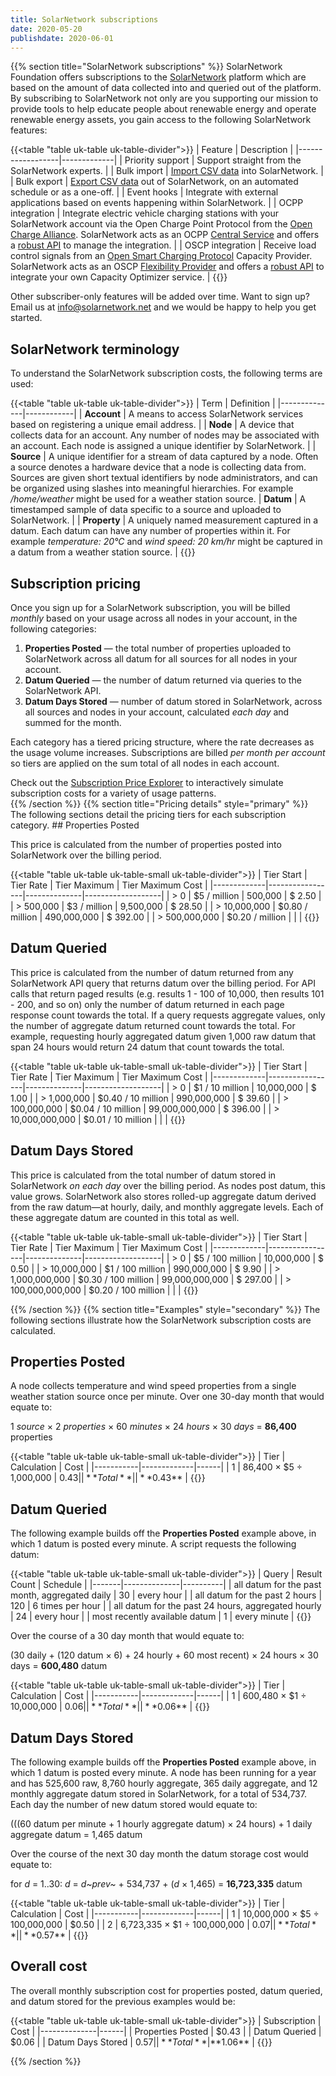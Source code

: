 ```yaml
---
title: SolarNetwork subscriptions
date: 2020-05-20
publishdate: 2020-06-01
---
```

{{% section  title="SolarNetwork subscriptions" %}}
SolarNetwork Foundation offers subscriptions to the
[SolarNetwork](https://data.solarnetwork.net/solaruser/) platform which are based on the amount of
data collected into and queried out of the platform. By subscribing to SolarNetwork not only are
you supporting our mission to provide tools to help educate people about renewable energy and 
operate renewable energy assets, you gain access to the following SolarNetwork features:

{{<table "table uk-table uk-table-divider">}}
| Feature          | Description |
|------------------|-------------|
| Priority support | Support straight from the SolarNetwork experts. |
| Bulk import      | [Import CSV data](https://github.com/SolarNetwork/solarnetwork/wiki/SolarUser-Datum-Import-API) into SolarNetwork. |
| Bulk export      | [Export CSV data](https://github.com/SolarNetwork/solarnetwork/wiki/SolarUser-Datum-Export-API) out of SolarNetwork, on an automated schedule or as a one-off. |
| Event hooks      | Integrate with external applications based on events happening within SolarNetwork. |
| OCPP integration | Integrate electric vehicle charging stations with your SolarNetwork account via the Open Charge Point Protocol from the [Open Charge Alliance](https://www.openchargealliance.org/). SolarNetwork acts as an OCPP [Central Service](https://github.com/SolarNetwork/solarnetwork/wiki/OCPP) and offers a [robust API](https://github.com/SolarNetwork/solarnetwork/wiki/SolarUser-OCPP-API) to manage the integration. |
| OSCP integration | Receive load control signals from an [Open Smart Charging Protocol](https://www.openchargealliance.org/protocols/oscp-20/) Capacity Provider. SolarNetwork acts as an OSCP [Flexibility Provider](https://github.com/SolarNetwork/solarnetwork/wiki/OSCP) and offers a [robust API](https://github.com/SolarNetwork/solarnetwork/wiki/SolarUser-OSCP-API) to integrate your own Capacity Optimizer service. |
{{</table>}}

Other subscriber-only features will be added over time. Want to sign up? Email us at 
info@solarnetwork.net and we would be happy to help you get started.

## SolarNetwork terminology

To understand the SolarNetwork subscription costs, the following terms are used:

{{<table "table uk-table uk-table-divider">}}
| Term         | Definition |
|--------------|------------|
| **Account**  | A means to access SolarNetwork services based on registering a unique email address. |
| **Node**     | A device that collects data for an account. Any number of nodes may be associated with an account. Each node is assigned a unique identifier by SolarNetwork. |
| **Source**   | A unique identifier for  a stream of data captured by a node. Often a source denotes a hardware device that a node is collecting data from. Sources are given short textual identifiers by node administrators, and can be organized using slashes into meaningful hierarchies. For example _/home/weather_ might be used for a weather station source. 
| **Datum**    | A timestamped sample of data specific to a source and uploaded to SolarNetwork. |
| **Property** | A uniquely named measurement captured in a datum. Each datum can have any number of properties within it. For example _temperature: 20℃_ and _wind speed: 20 km/hr_ might be captured in a datum from a weather station source. |
{{</table>}}

## Subscription pricing

Once you sign up for a SolarNetwork subscription, you will be billed _monthly_ based on your usage
across all nodes in your account, in the following categories:

 1. **Properties Posted** — the total number of properties uploaded to SolarNetwork across all
    datum for all sources for all nodes in your account.
 2. **Datum Queried** — the number of datum returned via queries to the SolarNetwork API.
 3. **Datum Days Stored** — number of datum stored in SolarNetwork, across all sources and nodes in
    your account, calculated _each day_ and summed for the month.

Each category has a tiered pricing structure, where the rate decreases as the usage volume increases.
Subscriptions are billed _per month per account_ so tiers are applied on the sum total of all nodes
in each account.

<div class="uk-alert-success" uk-alert>
Check out the <a href="https://go.solarnetwork.net/subscription-price-explorer/">Subscription Price Explorer</a>
to interactively simulate subscription costs for a variety of usage patterns.
</div>
{{% /section %}}
{{% section  title="Pricing details" style="primary" %}}
The following sections detail the pricing tiers for each subscription category.
## Properties Posted

This price is calculated from the number of properties posted into SolarNetwork over the billing period.

{{<table "table uk-table uk-table-small uk-table-divider">}}
| Tier Start  | Tier Rate       | Tier Maximum | Tier Maximum Cost |
|-------------|-----------------|--------------|-------------------|
| > 0           | $5 / million    | 500,000     | $ 2.50   |
| > 500,000     | $3 / million    | 9,500,000   | $ 28.50  |
| > 10,000,000  | $0.80 / million | 490,000,000 | $ 392.00 |
| > 500,000,000 | $0.20 / million |             |          |
{{</table>}}

## Datum Queried

This price is calculated from the number of datum returned from any SolarNetwork API query that
returns datum over the billing period. For API calls that return paged results (e.g. results 1 - 100
of 10,000, then results 101 - 200, and so on) only the number of datum returned in each page
response count towards the total. If a query requests aggregate values, only the number of aggregate
datum returned count towards the total. For example, requesting hourly aggregated datum given 1,000
raw datum that span 24 hours would return 24 datum that count towards the total.

{{<table "table uk-table uk-table-small uk-table-divider">}}
| Tier Start  | Tier Rate       | Tier Maximum | Tier Maximum Cost |
|-------------|-----------------|--------------|-------------------|
| > 0              | $1 / 10 million    | 10,000,000     | $ 1.00   |
| > 1,000,000      | $0.40 / 10 million | 990,000,000    | $ 39.60  |
| > 100,000,000    | $0.04 / 10 million | 99,000,000,000 | $ 396.00 |
| > 10,000,000,000 | $0.01 / 10 million |                |          |
{{</table>}}

## Datum Days Stored

This price is calculated from the total number of datum stored in SolarNetwork _on each day_ over the
billing period. As nodes post datum, this value grows. SolarNetwork also stores rolled-up aggregate
datum derived from the raw datum—at hourly, daily, and monthly aggregate levels. Each of these
aggregate datum are counted in this total as well.

{{<table "table uk-table uk-table-small uk-table-divider">}}
| Tier Start  | Tier Rate       | Tier Maximum | Tier Maximum Cost |
|-------------|-----------------|--------------|-------------------|
| > 0               | $5 / 100 million    | 10,000,000     | $ 0.50   |
| > 10,000,000      | $1 / 100 million    | 990,000,000    | $ 9.90   |
| > 1,000,000,000   | $0.30 / 100 million | 99,000,000,000 | $ 297.00 |
| > 100,000,000,000 | $0.20 / 100 million |                |          |
{{</table>}}

{{% /section %}}
{{% section  title="Examples" style="secondary" %}}
The following sections illustrate how the SolarNetwork subscription costs are calculated.

## Properties Posted

A node collects temperature and wind speed properties from a single weather station
source once per minute. Over one 30-day month that would equate to:

1 _source_ × 2 _properties_ × 60 _minutes_ × 24 _hours_ × 30 _days_ = **86,400** properties

{{<table "table uk-table uk-table-small uk-table-divider">}}
| Tier      | Calculation | Cost |
|-----------|-------------|------|
| 1         | 86,400 × $5 ÷ 1,000,000 | $0.43 |
| **Total** |  | **$0.43** |
{{</table>}}

## Datum Queried

The following example builds off the **Properties Posted** example above, in which 1 datum is posted
every minute. A script requests the following datum:

{{<table "table uk-table uk-table-small uk-table-divider">}}
| Query | Result Count | Schedule |
|-------|--------------|----------|
| all datum for the past month, aggregated daily | 30 | every hour |
| all datum for the past 2 hours | 120 | 6 times per hour | 
| all datum for the past 24 hours, aggregated hourly | 24 | every hour |
| most recently available datum | 1 | every minute |
{{</table>}}

Over the course of a 30 day month that would equate to:

(30 daily + (120 datum × 6) + 24 hourly + 60 most recent) × 24 hours × 30 days = **600,480** datum

{{<table "table uk-table uk-table-small uk-table-divider">}}
| Tier      | Calculation | Cost |
|-----------|-------------|------|
| 1         | 600,480 × $1 ÷ 10,000,000 | $0.06 |
| **Total** |  | **$0.06** |
{{</table>}}

## Datum Days Stored

The following example builds off the **Properties Posted** example above, in which 1 datum is posted
every minute. A node has been running for a year and has 525,600 raw, 8,760 hourly aggregate, 365
daily aggregate, and 12 monthly aggregate datum stored in SolarNetwork, for a total of 534,737. Each
day the number of new datum stored would equate to:

(((60 datum per minute + 1 hourly aggregate datum) × 24 hours) + 1 daily aggregate datum = 1,465 datum

Over the course of the next 30 day month the datum storage cost would equate to:

for _d_ = 1..30: _d_ = _d~prev~_ + 534,737 + (_d_ × 1,465) = **16,723,335** datum

{{<table "table uk-table uk-table-small uk-table-divider">}}
| Tier      | Calculation | Cost |
|-----------|-------------|------|
| 1         | 10,000,000 × $5 ÷ 100,000,000 | $0.50 |
| 2         | 6,723,335 × $1 ÷ 100,000,000  | $0.07 |
| **Total** |  | **$0.57** |
{{</table>}}

## Overall cost

The overall monthly subscription cost for properties posted, datum queried, and datum stored for the
previous examples would be:

{{<table "table uk-table uk-table-small uk-table-divider">}}
| Subscription | Cost |
|--------------|------|
| Properties Posted | $0.43 |
| Datum Queried     | $0.06 |
| Datum Days Stored | $0.57 |
| **Total**         | **$1.06** |
{{</table>}}

{{% /section %}}
